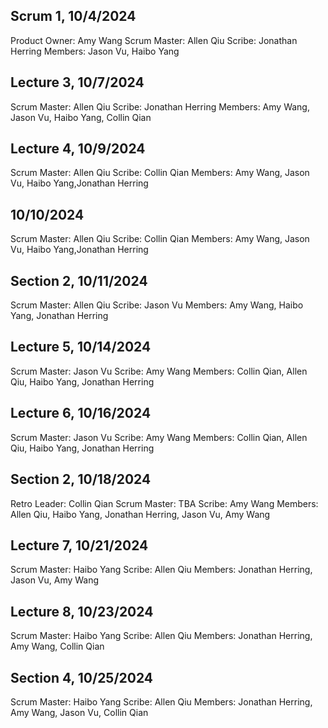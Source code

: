 ## Scrum 1, 10/4/2024

Product Owner: Amy Wang
Scrum Master: Allen Qiu
Scribe: Jonathan Herring
Members: Jason Vu, Haibo Yang

## Lecture 3, 10/7/2024

Scrum Master: Allen Qiu
Scribe: Jonathan Herring
Members: Amy Wang, Jason Vu, Haibo Yang, Collin Qian

## Lecture 4, 10/9/2024

Scrum Master: Allen Qiu
Scribe: Collin Qian
Members: Amy Wang, Jason Vu, Haibo Yang,Jonathan Herring

## 10/10/2024

Scrum Master: Allen Qiu
Scribe: Collin Qian
Members: Amy Wang, Jason Vu, Haibo Yang,Jonathan Herring

## Section 2, 10/11/2024

Scrum Master: Allen Qiu
Scribe: Jason Vu
Members: Amy Wang, Haibo Yang, Jonathan Herring

## Lecture 5, 10/14/2024

Scrum Master: Jason Vu
Scribe: Amy Wang
Members: Collin Qian, Allen Qiu, Haibo Yang, Jonathan Herring

## Lecture 6, 10/16/2024

Scrum Master: Jason Vu
Scribe: Amy Wang
Members: Collin Qian, Allen Qiu, Haibo Yang, Jonathan Herring

## Section 2, 10/18/2024

Retro Leader: Collin Qian
Scrum Master: TBA
Scribe: Amy Wang
Members: Allen Qiu, Haibo Yang, Jonathan Herring, Jason Vu, Amy Wang

## Lecture 7, 10/21/2024

Scrum Master: Haibo Yang
Scribe: Allen Qiu
Members: Jonathan Herring, Jason Vu, Amy Wang

## Lecture 8, 10/23/2024

Scrum Master: Haibo Yang
Scribe: Allen Qiu
Members: Jonathan Herring, Amy Wang, Collin Qian

## Section 4, 10/25/2024

Scrum Master: Haibo Yang
Scribe: Allen Qiu
Members: Jonathan Herring, Amy Wang, Jason Vu, Collin Qian
